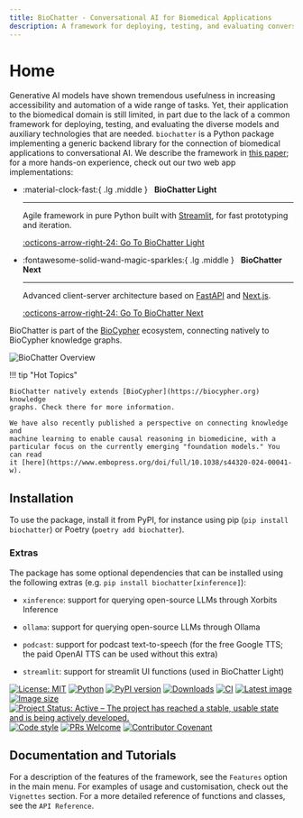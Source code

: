```yaml
---
title: BioChatter - Conversational AI for Biomedical Applications
description: A framework for deploying, testing, and evaluating conversational AI models in the biomedical domain.
---
```

# Home

Generative AI models have shown tremendous usefulness in increasing
accessibility and automation of a wide range of tasks. Yet, their application to
the biomedical domain is still limited, in part due to the lack of a common
framework for deploying, testing, and evaluating the diverse models and
auxiliary technologies that are needed. `biochatter` is a Python package
implementing a generic backend library for the connection of biomedical
applications to conversational AI. We describe the framework in [this
paper](https://www.nature.com/articles/s41587-024-02534-3); for a more hands-on
experience, check out our two web app implementations:

<div class="grid cards" markdown>

-   :material-clock-fast:{ .lg .middle } &nbsp; __BioChatter Light__

    ---

    Agile framework in pure Python built with [Streamlit](https://streamlit.io),
    for fast prototyping and iteration.

    [:octicons-arrow-right-24: Go To BioChatter Light](https://light.biochatter.org)

-   :fontawesome-solid-wand-magic-sparkles:{ .lg .middle } &nbsp; __BioChatter Next__

    ---

    Advanced client-server architecture based on
    [FastAPI](https://fastapi.tiangolo.com) and
    [Next.js](https://nextjs.org).

    [:octicons-arrow-right-24: Go To BioChatter Next](https://next.biochatter.org)

</div>

BioChatter is part of the [BioCypher](https://github.com/biocypher) ecosystem,
connecting natively to BioCypher knowledge graphs.

![BioChatter Overview](images/biochatter_overview.png)

!!! tip "Hot Topics"

    BioChatter natively extends [BioCypher](https://biocypher.org) knowledge
    graphs. Check there for more information.

    We have also recently published a perspective on connecting knowledge and
    machine learning to enable causal reasoning in biomedicine, with a
    particular focus on the currently emerging "foundation models." You can read
    it [here](https://www.embopress.org/doi/full/10.1038/s44320-024-00041-w).

## Installation

To use the package, install it from PyPI, for instance using pip (`pip install
biochatter`) or Poetry (`poetry add biochatter`).

### Extras

The package has some optional dependencies that can be installed using the
following extras (e.g. `pip install biochatter[xinference]`):

- `xinference`: support for querying open-source LLMs through Xorbits Inference

- `ollama`: support for querying open-source LLMs through Ollama

- `podcast`: support for podcast text-to-speech (for the free Google TTS; the
paid OpenAI TTS can be used without this extra)

- `streamlit`: support for streamlit UI functions (used in BioChatter Light)

[![License: MIT](https://img.shields.io/badge/License-MIT-yellow.svg)](https://opensource.org/licenses/MIT) [![Python](https://img.shields.io/pypi/pyversions/biochatter)](https://www.python.org) [![PyPI version](https://img.shields.io/pypi/v/biochatter)](https://pypi.org/project/biochatter/) [![Downloads](https://static.pepy.tech/badge/biochatter)](https://pepy.tech/project/biochatter) [![CI](https://github.com/biocypher/biochatter/actions/workflows/ci.yaml/badge.svg)](https://github.com/biocypher/biochatter/actions/workflows/ci.yaml) [![Latest image](https://img.shields.io/docker/v/biocypher/chatgse)](https://hub.docker.com/repository/docker/biocypher/chatgse/general) [![Image size](https://img.shields.io/docker/image-size/biocypher/chatgse/latest)](https://hub.docker.com/repository/docker/biocypher/chatgse/general) [![Project Status: Active – The project has reached a stable, usable state and is being actively developed.](https://www.repostatus.org/badges/latest/active.svg)](https://www.repostatus.org/#active) [![Code style](https://img.shields.io/badge/code%20style-black-000000.svg)](https://black.readthedocs.io/en/stable/) [![PRs Welcome](https://img.shields.io/badge/PRs-welcome-brightgreen.svg?style=flat-square)](http://makeapullrequest.com) [![Contributor Covenant](https://img.shields.io/badge/Contributor%20Covenant-2.1-4baaaa.svg)](https://github.com/biocypher/biochatter/blob/main/CONTRIBUTING.md)

## Documentation and Tutorials

For a description of the features of the framework, see the `Features` option in
the main menu. For examples of usage and customisation, check out the
`Vignettes` section. For a more detailed reference of functions and classes, see
the `API Reference`.
